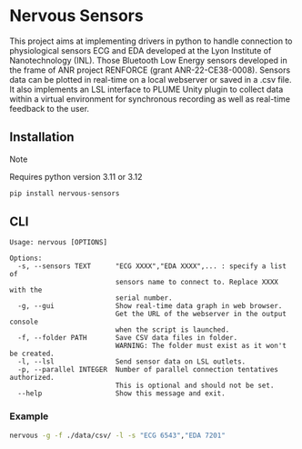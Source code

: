 # Nervous Sensors

This project aims at implementing drivers in python to handle connection to
physiological sensors ECG and EDA developed at the Lyon Institute of
Nanotechnology (INL).
Those Bluetooth Low Energy sensors developed in the frame of ANR project
RENFORCE (grant ANR-22-CE38-0008).
Sensors data can be plotted in real-time on a local webserver or saved in a
.csv file.
It also implements an LSL interface to PLUME Unity plugin to collect data within
a virtual environment for synchronous recording as well as real-time feedback to
the user.

## Installation

> [!NOTE]
> Requires python version 3.11 or 3.12
>
> ```bash
> pip install nervous-sensors
> ```

## CLI

```text
Usage: nervous [OPTIONS]

Options:
  -s, --sensors TEXT      "ECG XXXX","EDA XXXX",... : specify a list of
                          sensors name to connect to. Replace XXXX with the
                          serial number.
  -g, --gui               Show real-time data graph in web browser.
                          Get the URL of the webserver in the output console
                          when the script is launched.
  -f, --folder PATH       Save CSV data files in folder.
                          WARNING: The folder must exist as it won't be created.
  -l, --lsl               Send sensor data on LSL outlets.
  -p, --parallel INTEGER  Number of parallel connection tentatives authorized.
                          This is optional and should not be set.
  --help                  Show this message and exit.
```

### Example

```bash
nervous -g -f ./data/csv/ -l -s "ECG 6543","EDA 7201"
```
